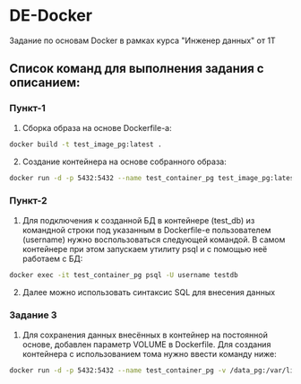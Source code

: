 # DE-Docker
Задание по основам Docker в рамках курса "Инженер данных" от 1Т

## Список команд для выполнения задания с описанием:

### Пункт-1

1. Сборка образа на основе Dockerfile-а:
```sh
docker build -t test_image_pg:latest .
```

2. Создание контейнера на основе собранного образа:
```sh
docker run -d -p 5432:5432 --name test_container_pg test_image_pg:latest
```
### Пункт-2

1. Для подключения к созданной БД в контейнере (test_db) из командной строки под указанным в Dockerfile-е пользователем (username) нужно воспользоваться следующей командой. В самом контейнере при этом запускаем утилиту psql и с помощью неё работаем с БД:
```sh
docker exec -it test_container_pg psql -U username testdb
```

2. Далее можно использовать синтаксис SQL для внесения данных

### Задание 3

1. Для сохранения данных внесённых в контейнер на постоянной основе, добавлен параметр VOLUME в Dockerfile. Для создания контейнера с использованием тома нужно ввести команду ниже:
```sh
docker run -d -p 5432:5432 --name test_container_pg -v /data_pg:/var/lib/postgresql/data test_image_pg:latest
```